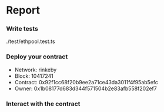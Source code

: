 # Report

### Write tests

./test/ethpool.test.ts

### Deploy your contract

- Network: rinkeby
- Block: 10417241
- Contract: 0x92f1cc68f20b9ee2a71ce43da3011f4f95ab5efc
- Owner: 0x1b08177d683d344f571504b2e83afb558f202ef7

### Interact with the contract